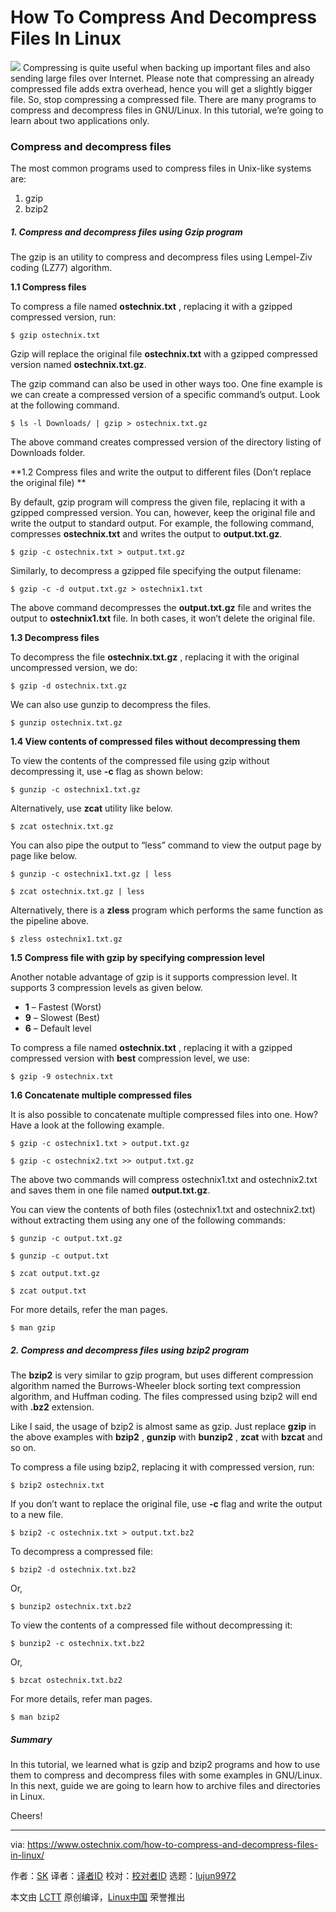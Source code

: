 How To Compress And Decompress Files In Linux
======

![](https://www.ostechnix.com/wp-content/uploads/2018/03/compress-720x340.jpg)
Compressing is quite useful when backing up important files and also sending large files over Internet. Please note that compressing an already compressed file adds extra overhead, hence you will get a slightly bigger file. So, stop compressing a compressed file. There are many programs to compress and decompress files in GNU/Linux. In this tutorial, we’re going to learn about two applications only.

### Compress and decompress files

The most common programs used to compress files in Unix-like systems are:

  1. gzip
  2. bzip2



##### 1\. Compress and decompress files using Gzip program

The gzip is an utility to compress and decompress files using Lempel-Ziv coding (LZ77) algorithm.

**1.1 Compress files**

To compress a file named **ostechnix.txt** , replacing it with a gzipped compressed version, run:
```
$ gzip ostechnix.txt

```

Gzip will replace the original file **ostechnix.txt** with a gzipped compressed version named **ostechnix.txt.gz**.

The gzip command can also be used in other ways too. One fine example is we can create a compressed version of a specific command’s output. Look at the following command.
```
$ ls -l Downloads/ | gzip > ostechnix.txt.gz

```

The above command creates compressed version of the directory listing of Downloads folder.

**1.2 Compress files and write the output to different files (Don’t replace the original file)
**

By default, gzip program will compress the given file, replacing it with a gzipped compressed version. You can, however, keep the original file and write the output to standard output. For example, the following command, compresses **ostechnix.txt** and writes the output to **output.txt.gz**.
```
$ gzip -c ostechnix.txt > output.txt.gz

```

Similarly, to decompress a gzipped file specifying the output filename:
```
$ gzip -c -d output.txt.gz > ostechnix1.txt

```

The above command decompresses the **output.txt.gz** file and writes the output to **ostechnix1.txt** file. In both cases, it won’t delete the original file.

**1.3 Decompress files**

To decompress the file **ostechnix.txt.gz** , replacing it with the original uncompressed version, we do:
```
$ gzip -d ostechnix.txt.gz

```

We can also use gunzip to decompress the files.
```
$ gunzip ostechnix.txt.gz

```

**1.4 View contents of compressed files without decompressing them**

To view the contents of the compressed file using gzip without decompressing it, use **-c** flag as shown below:
```
$ gunzip -c ostechnix1.txt.gz

```

Alternatively, use **zcat** utility like below.
```
$ zcat ostechnix.txt.gz

```

You can also pipe the output to “less” command to view the output page by page like below.
```
$ gunzip -c ostechnix1.txt.gz | less

$ zcat ostechnix.txt.gz | less

```

Alternatively, there is a **zless** program which performs the same function as the pipeline above.
```
$ zless ostechnix1.txt.gz

```

**1.5 Compress file with gzip by specifying compression level**

Another notable advantage of gzip is it supports compression level. It supports 3 compression levels as given below.

  * **1** – Fastest (Worst)
  * **9** – Slowest (Best)
  * **6** – Default level



To compress a file named **ostechnix.txt** , replacing it with a gzipped compressed version with **best** compression level, we use:
```
$ gzip -9 ostechnix.txt

```

**1.6 Concatenate multiple compressed files**

It is also possible to concatenate multiple compressed files into one. How? Have a look at the following example.
```
$ gzip -c ostechnix1.txt > output.txt.gz

$ gzip -c ostechnix2.txt >> output.txt.gz

```

The above two commands will compress ostechnix1.txt and ostechnix2.txt and saves them in one file named **output.txt.gz**.

You can view the contents of both files (ostechnix1.txt and ostechnix2.txt) without extracting them using any one of the following commands:
```
$ gunzip -c output.txt.gz

$ gunzip -c output.txt

$ zcat output.txt.gz

$ zcat output.txt

```

For more details, refer the man pages.
```
$ man gzip

```

##### 2\. Compress and decompress files using bzip2 program

The **bzip2** is very similar to gzip program, but uses different compression algorithm named the Burrows-Wheeler block sorting text compression algorithm, and Huffman coding. The files compressed using bzip2 will end with **.bz2** extension.

Like I said, the usage of bzip2 is almost same as gzip. Just replace **gzip** in the above examples with **bzip2** , **gunzip** with **bunzip2** , **zcat** with **bzcat** and so on.

To compress a file using bzip2, replacing it with compressed version, run:
```
$ bzip2 ostechnix.txt

```

If you don’t want to replace the original file, use **-c** flag and write the output to a new file.
```
$ bzip2 -c ostechnix.txt > output.txt.bz2

```

To decompress a compressed file:
```
$ bzip2 -d ostechnix.txt.bz2

```

Or,
```
$ bunzip2 ostechnix.txt.bz2

```

To view the contents of a compressed file without decompressing it:
```
$ bunzip2 -c ostechnix.txt.bz2

```

Or,
```
$ bzcat ostechnix.txt.bz2

```

For more details, refer man pages.
```
$ man bzip2

```

##### Summary

In this tutorial, we learned what is gzip and bzip2 programs and how to use them to compress and decompress files with some examples in GNU/Linux. In this next, guide we are going to learn how to archive files and directories in Linux.

Cheers!



--------------------------------------------------------------------------------

via: https://www.ostechnix.com/how-to-compress-and-decompress-files-in-linux/

作者：[SK][a]
译者：[译者ID](https://github.com/译者ID)
校对：[校对者ID](https://github.com/校对者ID)
选题：[lujun9972](https://github.com/lujun9972)

本文由 [LCTT](https://github.com/LCTT/TranslateProject) 原创编译，[Linux中国](https://linux.cn/) 荣誉推出

[a]:https://www.ostechnix.com/author/sk/
